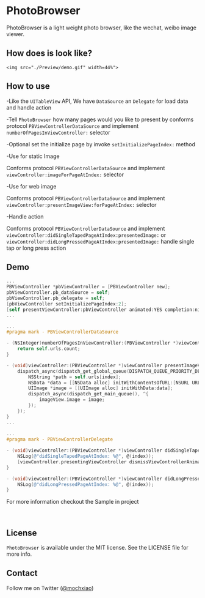 # PhotoBrowser

PhotoBrowser is a light weight photo browser, like the wechat, weibo image viewer.



## How does is look like?

<p align="left">

	<img src="./Preview/demo.gif" width=44%"> 

</p>



## How to use

-Like the `UITableView` API, We have `DataSource` an `Delegate` for load data and handle action

-Tell `PhotoBrowser` how many pages would you like to present by conforms protocol `PBViewControllerDataSource` and implement `numberOfPagesInViewController:` selector

-Optional set the initialize page by invoke `setInitializePageIndex:` method

-Use for static Image

 Conforms protocol `PBViewControllerDataSource` and implement `viewController:imageForPageAtIndex:` selector

-Use for web image

 Conforms protocol `PBViewControllerDataSource` and implement `viewController:presentImageView:forPageAtIndex:` selector

-Handle action

 Conforms protocol `PBViewControllerDataSource` and implement `viewController:didSingleTapedPageAtIndex:presentedImage:` or `viewController:didLongPressedPageAtIndex:presentedImage:` handle single tap or long press action



## Demo



``` objective-c
...    
PBViewController *pbViewController = [PBViewController new];
pbViewController.pb_dataSource = self;
pbViewController.pb_delegate = self;
[pbViewController setInitializePageIndex:2];
[self presentViewController:pbViewController animated:YES completion:nil];
...

...
#pragma mark - PBViewControllerDataSource

- (NSInteger)numberOfPagesInViewController:(PBViewController *)viewController {
    return self.urls.count;
}

- (void)viewController:(PBViewController *)viewController presentImageView:(UIImageView *)imageView forPageAtIndex:(NSInteger)index {
    dispatch_async(dispatch_get_global_queue(DISPATCH_QUEUE_PRIORITY_DEFAULT, 0), ^{
        NSString *path = self.urls[index];
        NSData *data = [[NSData alloc] initWithContentsOfURL:[NSURL URLWithString:path] options:0 error:nil];
        UIImage *image = [[UIImage alloc] initWithData:data];
        dispatch_async(dispatch_get_main_queue(), ^{
            imageView.image = image;
        });
    });
}
...
  
...
#pragma mark - PBViewControllerDelegate

- (void)viewController:(PBViewController *)viewController didSingleTapedPageAtIndex:(NSInteger)index presentedImage:(UIImage *)presentedImage {
    NSLog(@"didSingleTapedPageAtIndex: %@", @(index));
    [viewController.presentingViewController dismissViewControllerAnimated:YES completion:nil];
}

- (void)viewController:(PBViewController *)viewController didLongPressedPageAtIndex:(NSInteger)index presentedImage:(UIImage *)presentedImage {
    NSLog(@"didLongPressedPageAtIndex: %@", @(index));
}  
```

For more information checkout the Sample in project

 ​

## License

`PhotoBrowser` is available under the MIT license. See the LICENSE file for more info.



## Contact

Follow me on Twitter ([@mochxiao](twitter.com/mochxiao))



 ​

 ​